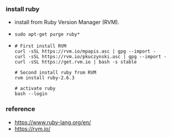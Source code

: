 ### install ruby

- install from Ruby Version Manager (RVM).

- `sudo apt-get purge ruby*`

- ```shell
  # First install RVM
  curl -sSL https://rvm.io/mpapis.asc | gpg --import -
  curl -sSL https://rvm.io/pkuczynski.asc | gpg --import -
  curl -sSL https://get.rvm.io | bash -s stable
  
  # Second install ruby from RVM
  rvm install ruby-2.6.3
  
  # activate ruby
  bash --login
  ```

### reference

- https://www.ruby-lang.org/en/
- https://rvm.io/